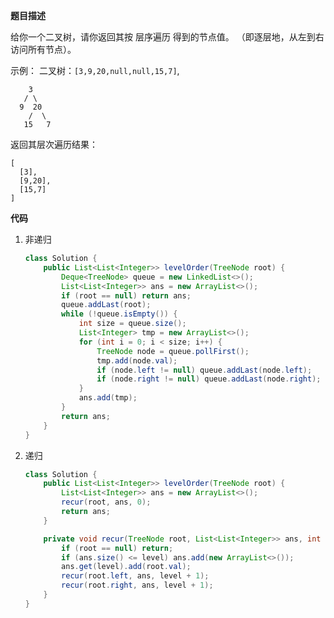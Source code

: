 **题目描述**

给你一个二叉树，请你返回其按 层序遍历 得到的节点值。 （即逐层地，从左到右访问所有节点）。

示例：
二叉树：`[3,9,20,null,null,15,7]`,

    	3
       / \
      9  20
        /  \
       15   7
返回其层次遍历结果：

```
[
  [3],
  [9,20],
  [15,7]
]
```

**代码**

1. 非递归

   ```java
   class Solution {
       public List<List<Integer>> levelOrder(TreeNode root) {
           Deque<TreeNode> queue = new LinkedList<>();
           List<List<Integer>> ans = new ArrayList<>();
           if (root == null) return ans;
           queue.addLast(root);
           while (!queue.isEmpty()) {
               int size = queue.size();
               List<Integer> tmp = new ArrayList<>();
               for (int i = 0; i < size; i++) {
                   TreeNode node = queue.pollFirst();
                   tmp.add(node.val);
                   if (node.left != null) queue.addLast(node.left);
                   if (node.right != null) queue.addLast(node.right);
               }
               ans.add(tmp);
           }
           return ans;
       }
   }
   ```

2. 递归

   ```java
   class Solution {
       public List<List<Integer>> levelOrder(TreeNode root) {
           List<List<Integer>> ans = new ArrayList<>();
           recur(root, ans, 0);
           return ans;
       }
   
       private void recur(TreeNode root, List<List<Integer>> ans, int level) {
           if (root == null) return;
           if (ans.size() <= level) ans.add(new ArrayList<>());
           ans.get(level).add(root.val);
           recur(root.left, ans, level + 1);
           recur(root.right, ans, level + 1);
       }
   }
   ```

   